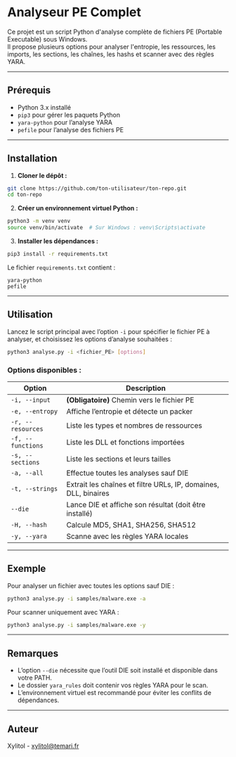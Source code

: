 # Analyseur PE Complet

Ce projet est un script Python d'analyse complète de fichiers PE (Portable Executable) sous Windows.  
Il propose plusieurs options pour analyser l'entropie, les ressources, les imports, les sections, les chaînes, les hashs et scanner avec des règles YARA.

---

## Prérequis

- Python 3.x installé
- `pip3` pour gérer les paquets Python
- `yara-python` pour l’analyse YARA
- `pefile` pour l’analyse des fichiers PE

---

## Installation

1. **Cloner le dépôt :**

```bash
git clone https://github.com/ton-utilisateur/ton-repo.git
cd ton-repo
````

2. **Créer un environnement virtuel Python :**

```bash
python3 -m venv venv
source venv/bin/activate  # Sur Windows : venv\Scripts\activate
```

3. **Installer les dépendances :**

```bash
pip3 install -r requirements.txt
```

Le fichier `requirements.txt` contient :

```
yara-python
pefile
```

---

## Utilisation

Lancez le script principal avec l’option `-i` pour spécifier le fichier PE à analyser, et choisissez les options d’analyse souhaitées :

```bash
python3 analyse.py -i <fichier_PE> [options]
```

### Options disponibles :

| Option            | Description                                                     |
| ----------------- | --------------------------------------------------------------- |
| `-i, --input`     | **(Obligatoire)** Chemin vers le fichier PE                     |
| `-e, --entropy`   | Affiche l’entropie et détecte un packer                         |
| `-r, --resources` | Liste les types et nombres de ressources                        |
| `-f, --functions` | Liste les DLL et fonctions importées                            |
| `-s, --sections`  | Liste les sections et leurs tailles                             |
| `-a, --all`       | Effectue toutes les analyses sauf DIE                           |
| `-t, --strings`   | Extrait les chaînes et filtre URLs, IP, domaines, DLL, binaires |
| `--die`           | Lance DIE et affiche son résultat (doit être installé)          |
| `-H, --hash`      | Calcule MD5, SHA1, SHA256, SHA512                               |
| `-y, --yara`      | Scanne avec les règles YARA locales                             |

---

## Exemple

Pour analyser un fichier avec toutes les options sauf DIE :

```bash
python3 analyse.py -i samples/malware.exe -a
```

Pour scanner uniquement avec YARA :

```bash
python3 analyse.py -i samples/malware.exe -y
```

---

## Remarques

* L’option `--die` nécessite que l’outil DIE soit installé et disponible dans votre PATH.
* Le dossier `yara_rules` doit contenir vos règles YARA pour le scan.
* L’environnement virtuel est recommandé pour éviter les conflits de dépendances.

---


## Auteur

Xylitol - [xylitol@temari.fr](mailto:xylitol@temari.fr)
